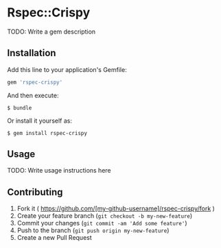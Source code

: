 # Rspec::Crispy

TODO: Write a gem description

## Installation

Add this line to your application's Gemfile:

```ruby
gem 'rspec-crispy'
```

And then execute:

    $ bundle

Or install it yourself as:

    $ gem install rspec-crispy

## Usage

TODO: Write usage instructions here

## Contributing

1. Fork it ( https://github.com/[my-github-username]/rspec-crispy/fork )
2. Create your feature branch (`git checkout -b my-new-feature`)
3. Commit your changes (`git commit -am 'Add some feature'`)
4. Push to the branch (`git push origin my-new-feature`)
5. Create a new Pull Request
